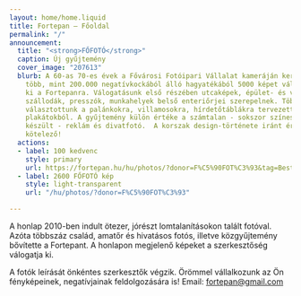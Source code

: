 ```yaml
---
layout: home/home.liquid
title: Fortepan — Főoldal
permalink: "/"
announcement:
  title: "<strong>FŐFOTÓ</strong>"
  caption: Új gyűjtemény
  cover_image: "207613"
  blurb: A 60-as 70-es évek a Fővárosi Fotóipari Vállalat kameráján keresztül. A FŐFOTÓ
    több, mint 200.000 negatívkockából álló hagyatékából 5000 képet választottunk
    ki a Fortepanra. Válogatásunk első részében utcaképek, épület- és városfotók,
    szállodák, presszók, munkahelyek belső enteriőrjei szerepelnek. Többszáz fotót
    választottunk a palánkokra, villamosokra, hírdetőtáblákra tervezett egyedi mozifilm
    plakátokból. A gyűjtemény külön értéke a számtalan - sokszor színes negatívra
    készült - reklám és divatfotó.  A korszak design-története iránt érdeklődőknek
    kötelező!
  actions:
  - label: 100 kedvenc
    style: primary
    url: https://fortepan.hu/hu/photos/?donor=F%C5%90FOT%C3%93&tag=Best%20of
  - label: 2600 FŐFOTÓ kép
    style: light-transparent
    url: "/hu/photos/?donor=F%C5%90FOT%C3%93"

---
```

A honlap 2010-ben indult ötezer, jórészt lomtalanításokon talált fotóval. Azóta többszáz család, amatőr és hivatásos fotós, illetve közgyűjtemény bővítette a Fortepant. A honlapon megjelenő képeket a szerkesztőség válogatja ki.

A fotók leírását önkéntes szerkesztők végzik. Örömmel vállalkozunk az Ön fényképeinek, negatívjainak feldolgozására is! Email: [fortepan@gmail.com](mailto:fortepan@gmail.com)
